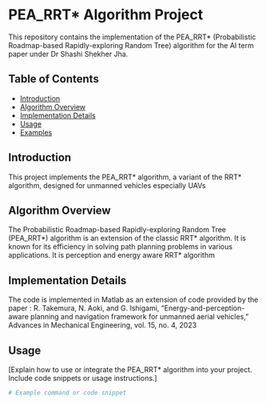 # PEA_RRT* Algorithm Project

This repository contains the implementation of the PEA_RRT* (Probabilistic Roadmap-based Rapidly-exploring Random Tree) algorithm for the AI term paper under Dr Shashi Shekher Jha.

## Table of Contents

- [Introduction](#introduction)
- [Algorithm Overview](#algorithm-overview)
- [Implementation Details](#implementation-details)
- [Usage](#usage)
- [Examples](#examples)


## Introduction

This project implements the PEA_RRT* algorithm, a variant of the RRT* algorithm, designed for unmanned vehicles especially UAVs

## Algorithm Overview

The Probabilistic Roadmap-based Rapidly-exploring Random Tree (PEA_RRT*) algorithm is an extension of the classic RRT* algorithm. It is known for its efficiency in solving path planning problems in various applications.
It is perception and energy aware RRT* algorithm

## Implementation Details

The code is implemented in Matlab as an extension of code provided by the paper :
R. Takemura, N. Aoki, and G. Ishigami, “Energy-and-perception-aware
planning and navigation framework for unmanned aerial vehicles,”
Advances in Mechanical Engineering, vol. 15, no. 4, 2023


## Usage

[Explain how to use or integrate the PEA_RRT* algorithm into your project. Include code snippets or usage instructions.]

```bash
# Example command or code snippet
